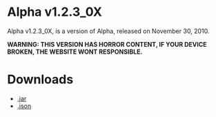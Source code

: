 # Alpha v1.2.3_0X

Alpha v1.2.3_0X, is a version of Alpha, released on November 30, 2010.

**WARNING: THIS VERSION HAS HORROR CONTENT, IF YOUR DEVICE BROKEN, THE WEBSITE WONT RESPONSIBLE.**

# Downloads

- [.jar](a1.2.3_0x/a1.2.3_0x.jar)
- [.json](a1.2.3_0x/a1.2.3_0x.json)
